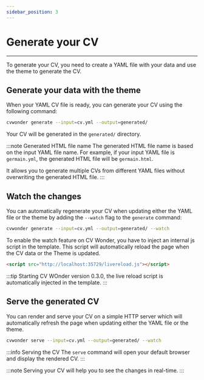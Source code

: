 ```yaml
---
sidebar_position: 3
---
```

# Generate your CV

---

To generate your CV, you need to create a YAML file with your data and use the theme to generate the CV.

## Generate your data with the theme

When your YAML CV file is ready, you can generate your CV using the following command:

```bash
cvwonder generate --input=cv.yml --output=generated/
```

Your CV will be generated in the `generated/` directory.

:::note Generated HTML file name
The generated HTML file name is based on the input YAML file name. For example, if your input YAML file is `germain.yml`, the generated HTML file will be `germain.html`.

It allows you to generate multiple CVs from different YAML files without overwriting the generated HTML file.
:::

## Watch the changes

You can automatically regenerate your CV when updating either the YAML file or the theme by adding the `--watch` flag to the `generate` command:

```bash
cvwonder generate --input=cv.yml --output=generated/ --watch
```

To enable the watch feature on CV Wonder, you have to inject an internal js script in the template. This script will automatically reload the page when the CV data or the Theme is updated.

```html
<script src="http://localhost:35729/livereload.js"></script>
```

:::tip
Starting CV WOnder version 0.3.0, the live reload script is automatically injected in the template.
:::

## Serve the generated CV

You can render and serve your CV on a simple HTTP server which will automatically refresh the page when updating either the YAML file or the theme.

```bash
cvwonder serve --input=cv.yml --output=generated/ --watch
```

:::info Serving the CV
The `serve` command will open your default browser and display the rendered CV.
:::

:::note
Serving your CV will help you to see the changes in real-time.
:::
